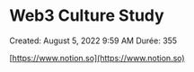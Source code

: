 # Web3 Culture Study

Created: August 5, 2022 9:59 AM
Durée: 355

[https://www.notion.so](https://www.notion.so)